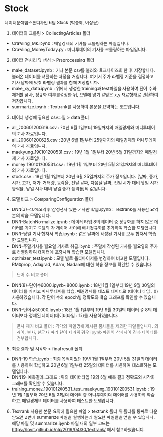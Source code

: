 # Stock
데이터분석캡스톤디자인 6팀 Stock (박승혜, 이상윤)

1. 데이터의 크롤링 > CollectingArticles 폴더
- Crawling_Mk.ipynb : 매일경제의 기사를 크롤링하는 파일입니다.
- Crawling_MoneyToday.py : 머니투데이의 기사를 크롤링하는 파일입니다.

2. 데이터 전처리 및 생성 > Preprocessing 폴더
- make_dataset.ipynb : 기사 본문 csv를 불러와 토크나이즈화 한 후 저장합니다. 불러온 데이터를 셔플하는 과정을 거칩니다. 여기서 주가 라벨링 기준을 결정하고 기사 날짜에 맞춰 라벨링 결과를 함께 저장합니다.
- make_xy_data.ipynb : 위에서 생성한 training과 test파일을 사용하여 단어 수와 제거할 품사, 정규화 여부를설정한 뒤, 모델에 넣기 알맞은 x,y 자료형태로 변환하여 저장합니다.
- summarize.ipynb : Textrank를 사용하여 본문을 요약하는 코드입니다.

3. 데이터 생성에 필요한 csv파일 > data 폴더
- all_200601200619.csv : 20년 6월 1일부터 19일까지의 매일경제와 머니투데이의 기사 자료입니다.
- all_200601200625.csv : 20년 6월 1일부터 25일까지의 매일경제와 머니투데이의 기사 자료입니다.
- maekyung_190101200531.csv : 19년 1월 1일부터 20년 5월 31일까지의 매일경제 기사 자료입니다.
- money_190101200531.csv : 19년 1월 1일부터 20년 5월 31일까지의 머니투데이의 기사 자료입니다.
- stock.csv : 18년 1월 1일부터 20년 6월 25일까지의 주가 정보입니다. [날짜, 종가, 시가, 고가, 저가, 거래량, 등락율, 전날 날짜, 다음날 날짜, 전일 시가 대비 당일 시가 등락율, 당일 시가 대비 당일 종가 등락율]의 값입니다.

4. 모델 비교 > ComparingConfiguration 폴더
- DNN(3)-40%요약후'삼성전자'있는 기사만 학습.ipynb : Textrank를 사용한 요약본의 학습 모델입니다.
- DNN-BatchNormalize.ipynb : 데이터 타입 8의 데이터 중 정규화를 하지 않은 데이터를 가지고 모델의 각 레이어 사이에 배치정규화를 추가하여 학습한 모델입니다.
- DNN-당일 기사 합쳐서 학습.ipynb : 같은 날짜에 작성된 기사를 모두 합쳐서 학습한 모델입니다.
- DNN-주말기사를 월요일 기사로 취급.ipynb : 주말에 작성된 기사를 월요일의 주가로 라벨링하여 데이터에 포함시켜 학습한 모델입니다.
- optimizer_test.ipynb : 모델 별로 옵티마이저를 변경하여 비교한 모델입니다. RMSprop, Adagrad, Adam, Nadam에 대한 학습 정보를 확인할 수 있습니다.
> 단어 수 비교 폴더
- DNN(8)-단어수6000.ipynb~8000.ipynb : 18년 1월 1일부터 19년 9월 30일의 데이터를 가지고 머니투데이를 학습, 매일경제를 테스트 데이터로 (데이터 타입 : 8) 사용하였습니다. 각 단어 수의 epoch별 정확도와 학습 그래프를 확인할 수 있습니다.
- DNN-단어수50000.ipynb : 18년 1월 1일부터 19년 9월 30일의 데이터 중 8의 데이터보다 정제된 데이터(데이터타입 : 15)를 사용하였습니다.
> 품사 제거 비교 폴더 
: 각각의 파일명에 제시된 품사들을 제외한 파일들입니다. 외래어, 부사, 한글자 짜리 단어 제거의 경우 ipynb 파일이 삭제되어 결과 데이터를 첨부합니다.

5. 최종 결과 및 시각화 > final result 폴더
- DNN-19 학습.ipynb : 최종 목적이었던 19년 1월 1일부터 20년 5월 31일의 데이터를 사용하여 학습하고 20년 6월 1일부터 25일의 데이터를 사용하여 테스트하는 모델입니다.
- DNN19-예측결과_그래프 : 위의 데이터타입 19의 6월 예측 결과 정확도와 시각화 그래프를 확인할 수 있습니다.
- training_money_190101200531_test_maekyung_190101200531.ipynb : 19년 1월 1일부터 20년 5월 31일의 데이터 중 머니투데이의 데이터를 사용하여 학습하고, 매일경제의 데이터를 사용하여 테스트한 모델입니다.

6. Textrank 사용한 본문 요약에 필요한 파일 > textrank 폴더
위 폴더를 통째로 다운받으면 2번에 summarize 파일을 실행하는데 필요한 파일들을 얻을 수 있습니다. 해당 파일 및 summarize.ipynb 파일 내의 일부 코드는 https://lovit.github.io/nlp/2019/04/30/textrank/ 에서 참고하였습니다.
